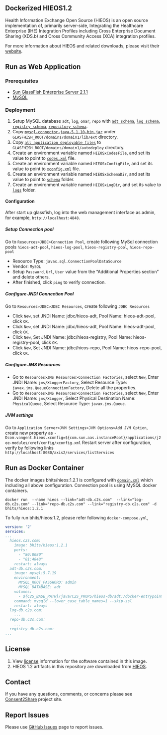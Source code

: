 ## Dockerized HIEOS1.2
Health Information Exchange Open Source (HIEOS) is an open source implementation of, primarily server-side, Integrating the Healthcare Enterprise (IHE) Integration Profiles including Cross Enterprise Document Sharing (XDS.b) and Cross Community Access (XCA) integration profiles.

For more information about HIEOS and related downloads, please visit their [website](https://sourceforge.net/projects/hieos/).

## Run as Web Application

### Prerequisites
+ [Sun GlassFish Enterprise Server 2.1.1](http://www.oracle.com/technetwork/java/javaee/downloads/java-archive-downloads-glassfish-419424.html)
+ [MySQL](https://www.mysql.com/)

### Deployment
1. Setup MySQL database `adt`, `log`, `omar`, `repo` with [`adt schema`](openempi-2.2.9/hieos-db/adt/createadtddl.sql), [`log schema`](openempi-2.2.9/hieos-db/log/createlogddl.sql), [`registry schema`](openempi-2.2.9/hieos-db/registry/createregistryddl.sql), [`repository schema`](openempi-2.2.9/hieos-db/repository/createrepoddl.sql). 
2. Copy [`mysql-connector-java-5.1.10-bin.jar`](hieos-1.2/lib/mysql-connector-java-5.1.10-bin.jar) under `GLASFHISH_ROOT/domains/domain1/lib/ext` directory.
3. Copy [`all application deployable files`](hieos-1.2/dist/) to `GLASFHISH_ROOT/domains/domain1/autodeploy` directory.
4. Create an environment variable named `HIEOSxCodesFile`, and set its value to point to [`codes.xml`](hieos-1.2/xref/web/codes/codes.xml) file.
5. Create an environment variable named `HIEOSxConfigFile`, and set its value to point to [`xconfig.xml`](hieos-1.2/xref/web/cconfig/xconfig.xml) file.
6. Create an environment variable named `HIEOSxSchemaDir`, and set its value to point to [`schema`](hieos-1.2/xref/web/schema) folder.
7. Create an environment variable named `HIEOSxLogDir`, and set its value to [`logs`](hieos-1.2/xref/web/logs) folder.

#### Configuration
After start up glassfish, log into the web management interface as admin, for example, `http://localhost:4848`.
##### Setup Connection pool
Go to `Resources>JDBC>Connection Pool`, create following MySql connection pools `hieos-adt-pool`, `hieos-log-pool`, `hieos-registry-pool`, `hieos-repo-pool` 
* Resource Type: `javax.sql.ConnectionPoolDataSource`
* Vendor: `MySQL`   
* Setup `Password`, `Url`, `User` value from the “Additional Properties section”  and delete others. 
* After finished, click `ping` to verify connection.
##### Configure JNDI Connection Pool
Go to `Resources>JDBC>JDBC Resources`, create following `JDBC Resources`
* Click `New`, set JNDI Name: jdbc/hieos-adt, Pool Name: hieos-adt-pool, click `OK`.
* Click `New`, set JNDI Name: jdbc/hieos-adt, Pool Name: hieos-adt-pool, click `OK`.
* Click `New`, Set JNDI Name: jdbc/hieos-registry, Pool Name: hieos-registry-pool, click `OK`.
* Click `New`, Set JNDI Name: jdbc/hieos-repo, Pool Name: hieos-repo-pool, click `OK`.
##### Configure JMS Resources
* Go to `Resources>JMS Resources>Connection Factories`, select `New`, Enter JNDI Name: `jms/XLoggerFactory`,  Select Resource Type: `javax.jms.QueueConnectionFactory`, Delete all the properties.
* Go to `Resources>JMS Resources>Connection Factories`, select `New`, Enter JNDI Name: `jms/XLogger`,  Select Physical Destination Name: `PhysicalQueue`, Select Resource Type: `javax.jms.Queue`.
##### JVM settings
Go to `Application Server>JVM Settings>JVM Options>Add JVM Option`, create new property as  `-Dcom.vangent.hieos.xconfig=${com.sun.aas.instanceRoot}/applications/j2ee-modules/xref/config/xconfig.xml`
Restart server after configuration, verify by following links `http://localhost:8080/axis2/services/listServices`

## Run as Docker Container
The docker images bhits/hieos:1.2.1 is configured with [`domain.xml`](domain.xml) which including all above configuration. Connection pool is using MySQL docker containers. 

`docker run  --name hieos --link="adt-db.c2s.com"  --link="log-db.c2s.com" --link="repo-db.c2s.com" --link="registry-db.c2s.com" -d bhits/hieos:1.2.1`

To fully run bhits/hieos:1.2, please refer following `docker-compose.yml`,
 
```yml
version: '2'
services:
...
  hieos.c2s.com:
    image: bhits/hieos:1.2.1
    ports:
      - "80:8080"
      - "81:4848"
    restart: always      
  adt-db.c2s.com:
    image: mysql:5.7.19
    environment:
      MYSQL_ROOT_PASSWORD: admin
      MYSQL_DATABASE: adt
    volumes:
      - ${C2S_BASE_PATH}/java/C2S_PROPS/hieos-db/adt:/docker-entrypoint-initdb.d
    command: mysqld --lower_case_table_names=1 --skip-ssl
    restart: always
  log-db.c2s.com:
    ...
  repo-db.c2s.com:
    ...
  registry-db.c2s.com:
...
```

## License

1. View [license](LICENSE) information for the software contained in this image.
2. HIEOS 1.2 artifacts in this repository are downloaded from [HIEOS](https://sourceforge.net/projects/hieos/).

## Contact
If you have any questions, comments, or concerns please see [Consent2Share](https://bhits.github.io/consent2share/) project site.

## Report Issues

Please use [GitHub Issues](https://github.com/bhits-dev/dockerized-openempi/issues) page to report issues.

